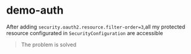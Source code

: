 # demo-auth

After adding `security.oauth2.resource.filter-order=3`,all my protected resource configurated in  `SecurityConfiguration`  are  accessible 


>  The problem is solved
